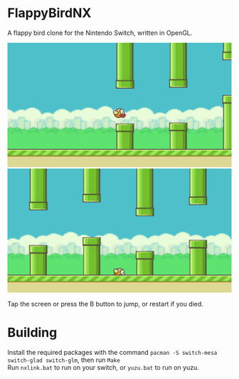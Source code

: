 # FlappyBirdNX
A flappy bird clone for the Nintendo Switch, written in OpenGL.

![alt](https://github.com/lud99/FlappyBirdNX/blob/master/screenshot1.PNG?raw=true)
![alt](https://github.com/lud99/FlappyBirdNX/blob/master/screenshot3.PNG?raw=true)

Tap the screen or press the B button to jump, or restart if you died.

# Building
Install the required packages with the command ```pacman -S switch-mesa switch-glad switch-glm```, then run ```Make```  
Run ```nxlink.bat``` to run on your switch, or ```yuzu.bat``` to run on yuzu.
